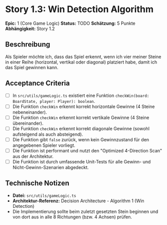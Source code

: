 # Story 1.3: Win Detection Algorithm

**Epic:** 1 (Core Game Logic)
**Status:** TODO
**Schätzung:** 5 Punkte
**Abhängigkeit:** Story 1.2

## Beschreibung
Als Spieler möchte ich, dass das Spiel erkennt, wenn ich vier meiner Steine in einer Reihe (horizontal, vertikal oder diagonal) platziert habe, damit ich das Spiel gewinnen kann.

## Acceptance Criteria
- [ ] In `src/utils/gameLogic.ts` existiert eine Funktion `checkWin(board: BoardState, player: Player): boolean`.
- [ ] Die Funktion `checkWin` erkennt korrekt horizontale Gewinne (4 Steine nebeneinander).
- [ ] Die Funktion `checkWin` erkennt korrekt vertikale Gewinne (4 Steine übereinander).
- [ ] Die Funktion `checkWin` erkennt korrekt diagonale Gewinne (sowohl aufsteigend als auch absteigend).
- [ ] Die Funktion gibt `false` zurück, wenn kein Gewinnzustand für den angegebenen Spieler vorliegt.
- [ ] Die Funktion ist performant und nutzt den "Optimized 4-Direction Scan" aus der Architektur.
- [ ] Die Funktion ist durch umfassende Unit-Tests für alle Gewinn- und Nicht-Gewinn-Szenarien abgedeckt.

## Technische Notizen
- **Datei:** `src/utils/gameLogic.ts`
- **Architektur-Referenz:** Decision Architecture - Algorithm 1 (Win Detection)
- Die Implementierung sollte beim zuletzt gesetzten Stein beginnen und von dort aus in alle 8 Richtungen (bzw. 4 Achsen) prüfen.
